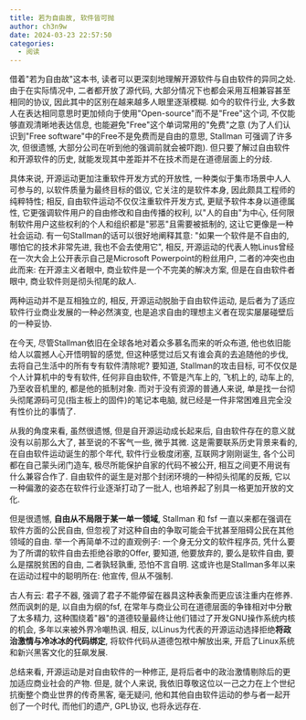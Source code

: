 ```yaml
---
title: 若为自由故, 软件皆可抛
author: ch3n9w
date: 2024-03-23 22:57:50
categories:
  - 阅读
---
```


借着"若为自由故"这本书, 读者可以更深刻地理解开源软件与自由软件的异同之处. 由于在实际情况中, 二者都开放了源代码, 大部分情况下也都会采用互相兼容甚至相同的协议, 因此其中的区别在越来越多人眼里逐渐模糊. 如今的软件行业, 大多数人在表达相同意思时更加倾向于使用"Open-source"而不是"Free"这个词, 不仅能够直观清晰地表达信息, 也能避免"Free"这个单词常用的"免费"之意 (为了人们认识到"Free software"中的Free不是免费而是自由的意思, Stallman 可强调了许多次, 但很遗憾, 大部分公司在听到他的强调前就会被吓跑). 但只要了解过自由软件和开源软件的历史, 就能发现其中差距并不在技术而是在道德层面上的分歧.

具体来说, 开源运动更加注重软件开发方式的开放性, 一种类似于集市场景中人人可参与的, 以软件质量为最终目标的倡议, 它关注的是软件本身, 因此颇具工程师的纯粹特性; 相反, 自由软件运动不仅仅注重软件开发方式, 更赋予软件本身以道德属性, 它更强调软件用户的自由修改和自由传播的权利, 以"人的自由"为中心, 任何限制软件用户这些权利的个人和组织都是"邪恶"且需要被抵制的, 这让它更像是一种社会运动. 有一句Stallman的话可以很好地阐释其意: "如果一个软件是不自由的, 哪怕它的技术非常先进, 我也不会去使用它", 相反, 开源运动的代表人物Linus曾经在一次大会上公开表示自己是Microsoft Powerpoint的粉丝用户, 二者的冲突也由此而来: 在开源主义者眼中, 商业软件是一个不完美的解决方案, 但是在自由软件者眼中, 商业软件则是彻头彻尾的敌人.

两种运动并不是互相独立的, 相反, 开源运动脱胎于自由软件运动, 是后者为了适应软件行业商业发展的一种必然演变, 也是追求自由的理想主义者在现实屡屡碰壁后的一种妥协. 

在今天, 尽管Stallman依旧在全球各地对着众多慕名而来的听众布道, 他也依旧能给人以震撼人心开悟明智的感觉, 但这种感觉过后又有谁会真的去追随他的步伐, 去将自己生活中的所有专有软件清除呢? 要知道, Stallman的攻击目标, 可不仅仅是个人计算机中的专有软件, 任何非自由软件, 不管是汽车上的, 飞机上的, 动车上的, 乃至收音机里的, 都是他的抵制对象. 而对于没有资源的普通人来说, 单是找一台彻头彻尾源码可见(指主板上的固件)的笔记本电脑, 就已经是一件非常困难且完全没有性价比的事情了.

从我的角度来看, 虽然很遗憾, 但是自开源运动成长起来后, 自由软件存在的意义就没有以前那么大了, 甚至说的不客气一些, 微乎其微. 这是需要联系历史背景来看的, 在自由软件运动诞生的那个年代, 软件行业极度闭塞, 互联网才刚刚诞生, 各个公司都在自己蒙头闭门造车, 极尽所能保护自家的代码不被公开, 相互之间更不用说有什么兼容合作了. 自由软件的诞生是对那个封闭环境的一种彻头彻尾的反叛, 它以一种偏激的姿态在软件行业逐渐打动了一批人, 也培养起了别具一格更加开放的文化. 

但是很遗憾, **自由从不局限于某一单一领域**, Stallman 和 fsf 一直以来都在强调在软件方面的公民自由, 但忽视了对这种自由的争取可能会干扰甚至阻碍公民在其他领域的自由. 举一个再简单不过的直观例子: 一个身无分文的软件程序员, 凭什么要为了所谓的软件自由去拒绝谷歌的Offer, 要知道, 他要放弃的, 要么是软件自由, 要么是摆脱贫困的自由, 二者孰轻孰重, 恐怕不言自明. 这或许也是Stallman多年以来在运动过程中的聪明所在: 他宣传, 但从不强制.

古人有云: 君子不器, 强调了君子不能停留在器具这种表象而更应该注重内在修养. 然而讽刺的是, 以自由为纲的fsf, 在常年与商业公司在道德层面的争锋相对中分散了太多精力, 这种围绕着"器"的道德较量最终让他们错过了开发GNU操作系统内核的机会, 多年以来被外界冷嘲热讽. 相反, 以Linus为代表的开源运动选择拒绝**将政治激情与冷冰冰的代码绑定**, 将软件代码从道德包袱中解放出来, 开启了Linux系统和新兴黑客文化的狂飙发展.

总结来看, 开源运动是对自由软件的一种修正, 是将后者中的政治激情剔除后的更加适应商业社会的产物. 但是, 就个人来说, 我依旧尊敬这位以一己之力在上个世纪抗衡整个商业世界的传奇黑客, 毫无疑问, 他和其他自由软件运动的参与者一起开创了一个时代, 而他们的遗产, GPL协议, 也将永远存在.
